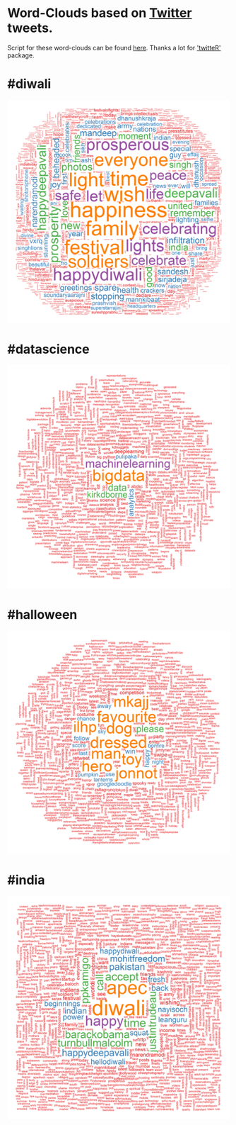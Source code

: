 # Word-Clouds based on [Twitter](https://twitter.com/?lang=en) tweets.

Script for these word-clouds can be found [here](https://github.com/puneeth019/twitteR_scrape/tree/master/scripts). Thanks a lot for ['twitteR'](https://cran.r-project.org/web/packages/twitteR/index.html) package.

# #diwali

![alt_text](https://github.com/puneeth019/twitteR_scrape/blob/master/word-clouds/%23Diwali.png "#diwali")

# #datascience

![alt_text](https://github.com/puneeth019/twitteR_scrape/blob/master/word-clouds/%23datascience.png "#datascience")

# #halloween

![alt_text](https://github.com/puneeth019/twitteR_scrape/blob/master/word-clouds/%23halloween.png "#halloween")

# #india

![alt_text](https://github.com/puneeth019/twitteR_scrape/blob/master/word-clouds/%23india.png "#india")
